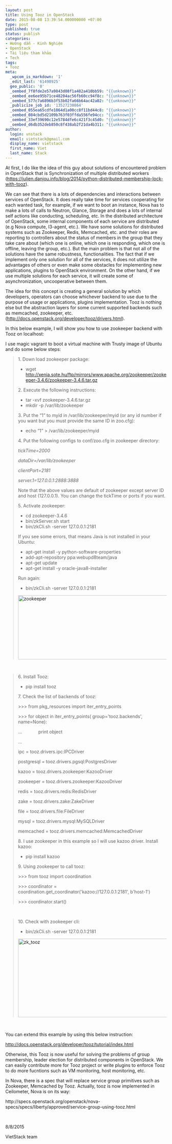 ```yaml
---
layout: post
title: Using Tooz in OpenStack
date: 2015-08-08 13:39:54.000000000 +07:00
type: post
published: true
status: publish
categories:
- Hướng dẫn - Kinh Nghiệm
- OpenStack
- Tài liệu tham khảo
- Tech
tags:
- Tooz
meta:
  _wpcom_is_markdown: '1'
  _edit_last: '61498925'
  geo_public: '0'
  _oembed_7f8fde2e57a9843d08f1a482a410bb59: "{{unknown}}"
  _oembed_ee6ee95b71ce48204ac56fb60cc94f8c: "{{unknown}}"
  _oembed_577c7a6896b3f53b02fa66b64ac42a02: "{{unknown}}"
  _publicize_job_id: '13527230864'
  _oembed_055ea65cdfe1864d1a00cc8f11bd44c8: "{{unknown}}"
  _oembed_084cbd5d2109b763f03ffda556fe94cc: "{{unknown}}"
  _oembed_33ef39690c12e5784dfe6c421f3c45d0: "{{unknown}}"
  _oembed_d6db352deb850c8f438ab2f21da4b311: "{{unknown}}"
author:
  login: vnstack
  email: vietstack@gmail.com
  display_name: vietstack
  first_name: Viet
  last_name: Stack
---
```

<p>At first, I do like the idea of this guy about solutions of encountered problem in OpenStack that is Synchronization of multiple distributed workers (<a href="https://julien.danjou.info/blog/2014/python-distributed-membership-lock-with-tooz">https://julien.danjou.info/blog/2014/python-distributed-membership-lock-with-tooz</a>).</p>
<p>We can see that there is a lots of dependencies and interactions between services of OpenStack. It does really take time for services cooperating for each wanted task, for example, if we want to boot an instance, Nova has to make a lots of calls to Neutron, Glance, Storage and does a lots of internal self actions like conducting, scheduling, etc. In the distributed architecture of OpenStack, some internal components of each service are distributed (e.g Nova compute, l3-agent, etc.). We have some solutions for distributed systems such as Zookeeper, Redis, Memcached, etc. and their roles are reporting to controllers about the status of members in the group that they take care about (which one is online, which one is responding, which one is offline, leaving the group, etc.). But the main problem is that not all of the solutions have the same robustness, functionalities. The fact that if we implement only one solution for all of the services, it does not utilize the advantages of others or even make some obstacles for implementing new applications, plugins to OpenStack environment. On the other hand, if we use multiple solutions for each service, it will create some of asynchronization, uncooperative between them.</p>
<p>The idea for this concept is creating a general solution by which developers, operators can choose whichever backend to use due to the purpose of usage or applications, plugins implementation. Tooz is nothing else but the abstraction layers for some current supported backends such as memcached, zookeeper, etc.(<a href="http://docs.openstack.org/developer/tooz/drivers.html">http://docs.openstack.org/developer/tooz/drivers.html</a>).</p>
<p>In this below example, I will show you how to use zookeeper backend with Tooz on localhost:</p>
<p>I use magic vagrant to boot a virtual machine with Trusty image of Ubuntu and do some below steps:</p>
<blockquote><p>1. Down load zookeeper package:</p>
<ul>
<li>wget <a href="http://xenia.sote.hu/ftp/mirrors/www.apache.org/zookeeper/zookeeper-3.4.6/zookeeper-3.4.6.tar.gz">http://xenia.sote.hu/ftp/mirrors/www.apache.org/zookeeper/zookeeper-3.4.6/zookeeper-3.4.6.tar.gz</a></li>
</ul>
<p>2. Execute the following instructions:</p>
<ul>
<li>tar -xvf zookeeper-3.4.6.tar.gz</li>
<li>mkdir -p /var/lib/zookeeper</li>
</ul>
<p>3. Put the “1” to myid in /var/lib/zookeeper/myid (or any id number if you want but you must provide the same ID in zoo.cfg):</p>
<ul>
<li>echo “1” &gt; /var/lib/zookeeper/myid</li>
</ul>
<p>4. Put the following configs to conf/zoo.cfg in zookeeper directory:</p>
<p style="text-align:left;"><em>tickTime=2000</em></p>
<p style="text-align:left;"><em>dataDir=/var/lib/zookeeper</em></p>
<p style="text-align:left;"><em>clientPort=2181</em></p>
<p style="text-align:left;"><em>server.1=127.0.0.1:2888:3888</em></p>
<p>Note that the above values are default of zookeeper except server ID and host (127.0.0.1). You can change the tickTime or ports if you want.</p>
<p>5. Activate zookeeper:</p>
<ul>
<li>cd zookeeper-3.4.6</li>
<li>bin/zkServer.sh start</li>
<li>bin/zkCli.sh -server 127.0.0.1:2181</li>
</ul>
<p>If you see some errors, that means Java is not installed in your Ubuntu:</p>
<ul>
<li>apt-get install -y python-software-properties</li>
<li>add-apt-repository ppa:webupd8team/java</li>
<li>apt-get update</li>
<li>apt-get install -y oracle-java8-installer</li>
</ul>
<p>Run again:</p>
<ul>
<li>bin/zkCli.sh -server 127.0.0.1:2181</li>
</ul>
<p><a href="https://vietstack.files.wordpress.com/2015/08/zookeeper.png"><img class="aligncenter size-full wp-image-553" src="{{ site.baseurl }}/pictures/zookeeper.png" alt="zookeeper" width="630" height="200" /></a></p></blockquote>
<p>&nbsp;</p>
<blockquote><p>6. Install Tooz:</p>
<ul>
<li>pip install tooz</li>
</ul>
<p>7. Check the list of backends of tooz:</p>
<p>&gt;&gt;&gt; from pkg_resources import iter_entry_points</p>
<p>&gt;&gt;&gt; for object in iter_entry_points( group='tooz.backends', name=None):</p>
<p>...             print object</p>
<p>...</p>
<p>ipc = tooz.drivers.ipc:IPCDriver</p>
<p>postgresql = tooz.drivers.pgsql:PostgresDriver</p>
<p>kazoo = tooz.drivers.zookeeper:KazooDriver</p>
<p>zookeeper = tooz.drivers.zookeeper:KazooDriver</p>
<p>redis = tooz.drivers.redis:RedisDriver</p>
<p>zake = tooz.drivers.zake:ZakeDriver</p>
<p>file = tooz.drivers.file:FileDriver</p>
<p>mysql = tooz.drivers.mysql:MySQLDriver</p>
<p>memcached = tooz.drivers.memcached:MemcachedDriver</p>
<p>8. I use zookeeper in this example so I will use kazoo driver. Install kazoo:</p>
<ul>
<li>pip install kazoo</li>
</ul>
<p>9. Using zookeeper to call tooz:</p>
<p>&gt;&gt;&gt; from tooz import coordination</p>
<p>&gt;&gt;&gt; coordinator = coordination.get_coordinator('kazoo://127.0.0.1:2181', b'host-1')</p>
<p>&gt;&gt;&gt; coordinator.start()</p></blockquote>
<p>&nbsp;</p>
<blockquote><p>10. Check with zookeeper cli:</p>
<ul>
<li>bin/zkCli.sh -server 127.0.0.1:2181</li>
</ul>
<p><a href="https://vietstack.files.wordpress.com/2015/08/zk_tooz.png"><img class="aligncenter size-full wp-image-552" src="{{ site.baseurl }}/pictures/zk_tooz.png" alt="zk_tooz" width="630" height="245" /></a></p></blockquote>
<p>&nbsp;</p>
<p>You can extend this example by using this below instruction:</p>
<p><a href="http://docs.openstack.org/developer/tooz/tutorial/index.html">http://docs.openstack.org/developer/tooz/tutorial/index.html</a></p>
<p>Otherwise, this Tooz is now useful for solving the problems of group membership, leader election for distributed components in OpenStack. We can easily contribute more for Tooz project or write plugins to enforce Tooz to do more fucntions such as VM monitoring, host monitoring, etc.</p>
<p>In Nova, there is a spec that will replace service group primitives such as Zookeeper, Memcached by Tooz. Actually, tooz is now implemented in Ceilometer, Nova is on its way:</p>
<p>http://specs.openstack.org/openstack/nova-specs/specs/liberty/approved/service-group-using-tooz.html</p>
<p>&nbsp;</p>
<p>8/8/2015</p>
<p>VietStack team</p>
<p>&nbsp;</p>

